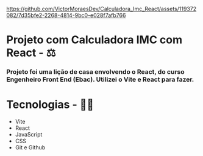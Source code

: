 


https://github.com/VictorMoraesDev/Calculadora_Imc_React/assets/119372082/7d35bfe2-2268-4814-9bc0-e028f7afb766


# Projeto com Calculadora IMC com React - ⚖️
### Projeto foi uma lição de casa envolvendo o React, do curso Engenheiro Front End (Ebac). Utilizei o Vite e React para fazer.

# Tecnologias -  👨‍💻

- Vite
- React
- JavaScript
- CSS
- Git e Github




